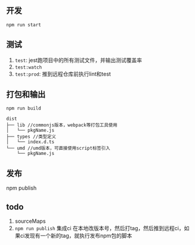 ## 开发
`npm run start`

## 测试
1. `test`: jest跑项目中的所有测试文件，并输出测试覆盖率
2. `test:watch`
3. `test:prod`: 推到远程仓库前执行lint和test


## 打包和输出
`npm run build`
```
dist
├── lib //commonjs版本，webpack等打包工具使用
│   └── pkgName.js
├── types //类型定义
│   └── index.d.ts
└── umd //umd版本，可直接使用script标签引入
    └── pkgName.js
```

## 发布
npm publish

## todo
1. sourceMaps
2. `npm run publish` 集成ci
在本地改版本号，然后打tag，然后推到远程ci，如果ci发现有一个新的tag，就执行发布npm包的脚本


